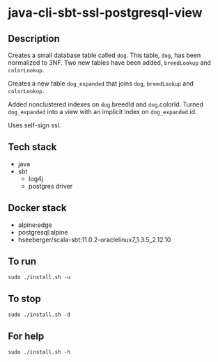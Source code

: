 # java-cli-sbt-ssl-postgresql-view

## Description
Creates a small database table
called `dog`. This table, `dog`, has been normalized to 3NF.
Two new tables have been added, `breedLookup` and `colorLookup`.

Creates a new table `dog_expanded` that joins
`dog`, `breedLookup` and `colorLookup`.

Added nonclustered indexes on
`dog`.breedId and `dog`.colorId. Turned `dog_expanded` into a view with an implicit index on `dog_expanded`.id.

Uses self-sign ssl.

## Tech stack
- java
- sbt
  - log4j
  - postgres driver

## Docker stack
- alpine:edge
- postgresql:alpine
- hseeberger/scala-sbt:11.0.2-oraclelinux7_1.3.5_2.12.10

## To run
`sudo ./install.sh -u`

## To stop
`sudo ./install.sh -d`

## For help
`sudo ./install.sh -h`

